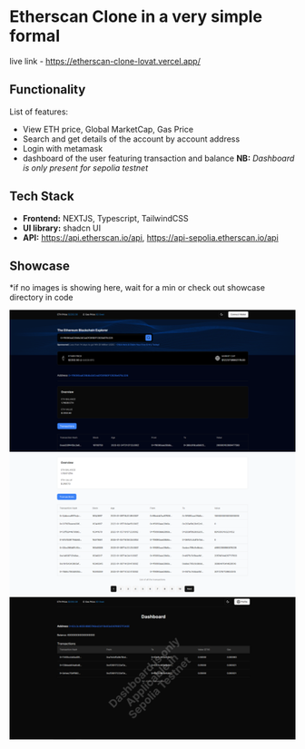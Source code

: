 # Etherscan Clone in a very simple formal

live link - https://etherscan-clone-lovat.vercel.app/

## Functionality

List of features:

- View ETH price, Global MarketCap, Gas Price
- Search and get details of the account by account address
- Login with metamask
- dashboard of the user featuring transaction and balance
  **NB:** _Dashboard is only present for sepolia testnet_

## Tech Stack

- **Frontend:** NEXTJS, Typescript, TailwindCSS
- **UI library:** shadcn UI
- **API:** https://api.etherscan.io/api, https://api-sepolia.etherscan.io/api

## Showcase
*if no images is showing here, wait for a min or check out showcase directory in code

![showcase-1](https://github.com/ARITRA69/etherscan-clone/blob/main/showcase/etherscan-1.png)
![showcase-2](https://github.com/ARITRA69/etherscan-clone/blob/main/showcase/etherscan-2.png)
![showcase-3](https://github.com/ARITRA69/etherscan-clone/blob/main/showcase/etherscan-dashboard.png)
